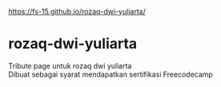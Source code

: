 https://fs-15.github.io/rozaq-dwi-yuliarta/
# rozaq-dwi-yuliarta
Tribute page untuk rozaq dwi yuliarta<br>
Dibuat sebagai syarat mendapatkan sertifikasi Freecodecamp
